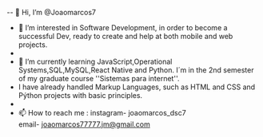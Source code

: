 -- 👋 Hi, I’m @Joaomarcos7
- 👀 I’m interested in Software Development, in order to become a successful Dev, ready to create and help at both mobile and web projects.
- 
- 🌱 I’m currently learning JavaScript,Operational Systems,SQL,MySQL,React Native and Python. I´m in the  2nd semester of my graduate course ''Sistemas para internet''.
- I have already handled Markup Languages, such as HTML and CSS and Pýthon projects with basic principles.
- 
- 📫 How to reach me : instagram- joaomarcos_dsc7   
                              email- joaomarcos77777.jm@gmail.com

